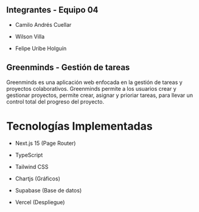 ## Integrantes - Equipo 04

- Camilo Andrés Cuellar

- Wilson Villa

- Felipe Uribe Holguín

## Greenminds - Gestión de tareas
Greenminds es una aplicación web enfocada en la gestión de tareas y proyectos colaborativos. Greenminds permite a los usuarios crear y gestionar proyectos, permite crear, asignar y prioriar tareas, para llevar un control total del progreso del proyecto.

# Tecnologías Implementadas 
- Next.js 15 (Page Router)

- TypeScript

- Tailwind CSS

- Chartjs (Gráficos)

- Supabase (Base de datos)

- Vercel (Despliegue)